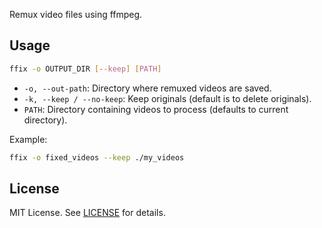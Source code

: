Remux video files using ffmpeg.

## Usage

```bash
ffix -o OUTPUT_DIR [--keep] [PATH]
```

- `-o, --out-path`: Directory where remuxed videos are saved.
- `-k, --keep / --no-keep`: Keep originals (default is to delete originals).
- `PATH`: Directory containing videos to process (defaults to current directory).

Example:

```bash
ffix -o fixed_videos --keep ./my_videos
```

## License

MIT License. See [LICENSE](LICENSE) for details.
